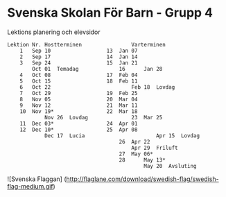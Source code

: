 # Svenska Skolan För Barn - Grupp 4
Lektions planering och elevsidor

	Lektion Nr.	Hostterminen				Varterminen
		1	Sep 10					13	Jan 07	
		2	Sep 17					14	Jan 14	
		3	Sep 24					15	Jan 21	
		   	Oct 01	Temadag				16      Jan 28	
		4	Oct 08					17	Feb 04	
		5	Oct 15					18	Feb 11	
		6	Oct 22				        	Feb 18	Lovdag
		7	Oct 29					19	Feb 25	
		8	Nov 05					20	Mar 04	
		9	Nov 12					21	Mar 11	
		10	Nov 19*					22	Mar 18	
	      		Nov 26	Lovdag				23	Mar 25	
		11	Dec 03*	 				24	Apr 01	
		12	Dec 10*	 				25	Apr 08	
		    	Dec 17	Lucia       				Apr 15	Lovdag
		                  				26	Apr 22  
		                      				Apr 29	Friluft
		                  				27	May 06*	 			
		                  				28  	May 13*
		                      					May 20	Avsluting
		                      					
![Svenska Flaggan] (http://flaglane.com/download/swedish-flag/swedish-flag-medium.gif)
